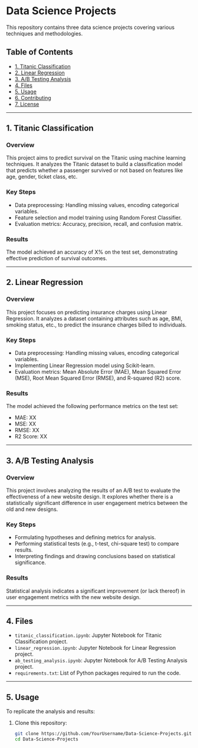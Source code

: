 # Data Science Projects

This repository contains three data science projects covering various techniques and methodologies.

## Table of Contents
- [1. Titanic Classification](#1-titanic-classification)
- [2. Linear Regression](#2-linear-regression)
- [3. A/B Testing Analysis](#3-ab-testing-analysis)
- [4. Files](#4-files)
- [5. Usage](#5-usage)
- [6. Contributing](#6-contributing)
- [7. License](#7-license)

---

## 1. Titanic Classification

### Overview
This project aims to predict survival on the Titanic using machine learning techniques. It analyzes the Titanic dataset to build a classification model that predicts whether a passenger survived or not based on features like age, gender, ticket class, etc.

### Key Steps
- Data preprocessing: Handling missing values, encoding categorical variables.
- Feature selection and model training using Random Forest Classifier.
- Evaluation metrics: Accuracy, precision, recall, and confusion matrix.

### Results
The model achieved an accuracy of X% on the test set, demonstrating effective prediction of survival outcomes.

---

## 2. Linear Regression

### Overview
This project focuses on predicting insurance charges using Linear Regression. It analyzes a dataset containing attributes such as age, BMI, smoking status, etc., to predict the insurance charges billed to individuals.

### Key Steps
- Data preprocessing: Handling missing values, encoding categorical variables.
- Implementing Linear Regression model using Scikit-learn.
- Evaluation metrics: Mean Absolute Error (MAE), Mean Squared Error (MSE), Root Mean Squared Error (RMSE), and R-squared (R2) score.

### Results
The model achieved the following performance metrics on the test set:
- MAE: XX
- MSE: XX
- RMSE: XX
- R2 Score: XX

---

## 3. A/B Testing Analysis

### Overview
This project involves analyzing the results of an A/B test to evaluate the effectiveness of a new website design. It explores whether there is a statistically significant difference in user engagement metrics between the old and new designs.

### Key Steps
- Formulating hypotheses and defining metrics for analysis.
- Performing statistical tests (e.g., t-test, chi-square test) to compare results.
- Interpreting findings and drawing conclusions based on statistical significance.

### Results
Statistical analysis indicates a significant improvement (or lack thereof) in user engagement metrics with the new website design.

---

## 4. Files

- `titanic_classification.ipynb`: Jupyter Notebook for Titanic Classification project.
- `linear_regression.ipynb`: Jupyter Notebook for Linear Regression project.
- `ab_testing_analysis.ipynb`: Jupyter Notebook for A/B Testing Analysis project.
- `requirements.txt`: List of Python packages required to run the code.

---

## 5. Usage

To replicate the analysis and results:
1. Clone this repository:
   ```bash
   git clone https://github.com/YourUsername/Data-Science-Projects.git
   cd Data-Science-Projects
